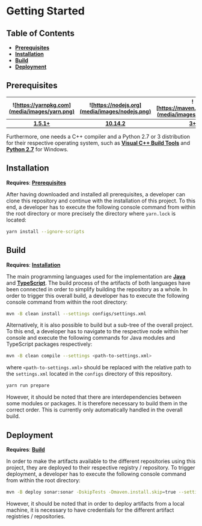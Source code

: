 <!-- (c) https://github.com/MontiCore/monticore -->
# Getting Started

## Table of Contents
* [**Prerequisites**](#prerequisites)
* [**Installation**](#installation)
* [**Build**](#build)
* [**Deployment**](#deployment)

## Prerequisites
| ![https://yarnpkg.com](media/images/yarn.png) | ![https://nodejs.org](media/images/nodejs.png) | ![https://maven.apache.org/](media/images/maven.png) | ![https://www.docker.com/](media/images/docker.png) |
| :----: | :-----: | :-----: | :-----: |
| [**1.5.1+**](https://yarnpkg.com) | [**10.14.2**](https://nodejs.org) | [**3+**](https://maven.apache.org/) | [**18.9.3+**](https://www.docker.com/) |

Furthermore, one needs a C++ compiler and a Python 2.7 or 3 distribution for their respective operating system, such as
[**Visual C++ Build Tools**](https://www.visualstudio.com/downloads/#build-tools-for-visual-studio-2017) and
[**Python 2.7**](https://www.python.org/downloads) for Windows.

## Installation
**Requires**: [**Prerequisites**](#prerequisites)

After having downloaded and installed all prerequisites, a developer can clone this repository and continue with the
installation of this project. To this end, a developer has to execute the following console command from within the
root directory or more precisely the directory where `yarn.lock` is located:

```bash
yarn install --ignore-scripts
```

## Build
**Requires**: [**Installation**](#installation)

The main programming languages used for the implementation are [**Java**](https://www.java.com/) and
[**TypeScript**](https://www.typescriptlang.org/). The build process of the artifacts of both languages have been
connected in order to simplify building the repository as a whole. In order to trigger this overall build, a developer
has to execute the following console command from within the root directory:

```bash
mvn -B clean install --settings configs/settings.xml
```

Alternatively, it is also possible to build but a sub-tree of the overall project. To this end, a developer has to
navigate to the respective node within her console and execute the following commands for Java modules and TypeScript
packages respectively:

```bash
mvn -B clean compile --settings <path-to-settings.xml>
```

where `<path-to-settings.xml>` should be replaced with the relative path to the `settings.xml` located in the `configs`
directory of this repository.

```bash
yarn run prepare
```

However, it should be noted that there are interdependencies between some modules or packages. It is therefore
necessary to build them in the correct order. This is currently only automatically handled in the overall build.

## Deployment
**Requires**: [**Build**](#build)

In order to make the artifacts available to the different repositories using this project, they are deployed to
their respective registry / repository. To trigger deployment, a developer has to execute the following
console command from within the root directory:

```bash
mvn -B deploy sonar:sonar -DskipTests -Dmaven.install.skip=true --settings configs/settings.xml
```

However, it should be noted that in order to deploy artifacts from a local machine, it is necessary to have credentials
for the different artifact registries / repositories.
